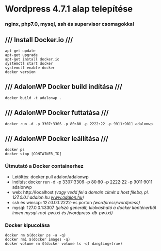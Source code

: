 # Wordpress 4.7.1 alap telepítése
### nginx, php7.0, mysql, ssh és supervisor csomagokkal
## /// Install Docker.io ///
```
apt-get update
apt-get upgrade
apt-get install docker.io
systemctl start docker
systemctl enable docker
docker version
```

## /// AdalonWP Docker build indítása ///
```
docker build -t adalonwp .
```

## /// AdalonWP Docker futtatása ///
```
docker run -d -p 3307:3306 -p 80:80 -p 2222:22 -p 9011:9011 adalonwp
```

## /// AdalonWP Docker leállítása ///
```
docker ps
docker stop [CONTAINER_ID]
```

### Útmutató a Docker containerhez
- Letöltés: docker pull adalon/adalonwp
- Indítás: docker run -d -p 3307:3306 -p 80:80 -p 2222:22 -p 9011:9011 adalonwp
- web: http://localhost *(vagy vedd fel a domain címét a host fileba, pl. 127.0.0.1 adalon.hu www.adalon.hu)*
- ssh és winscp: 127.0.0.1:2222-es porton *(wordpress/wordpress)*
- mysql: 127.0.0.1:3307 *(jelszó generált, kiolvasható a docker konténerből innen mysql-root-pw.txt és /wordpress-db-pw.txt)*

### Docker kipucolása
```
docker rm $(docker ps -a -q)
docker rmi $(docker images -q)
docker volume rm $(docker volume ls -qf dangling=true)
```

